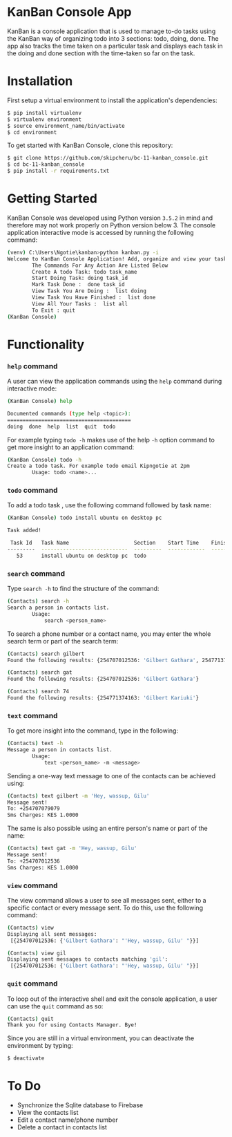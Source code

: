 # KanBan Console App
KanBan is a console application that is used to manage to-do tasks using the KanBan way of organizing todo into 3 sections: todo, doing, done. The app also tracks the time taken on a particular task and displays each task in the doing and done section with the time-taken so far on the task.

# Installation
First setup a virtual environment to install the application's dependencies:
```sh
$ pip install virtualenv
$ virtualenv environment
$ source environment_name/bin/activate
$ cd environment
```
To get started with KanBan Console, clone this repository: 
```sh
$ git clone https://github.com/skipcheru/bc-11-kanban_console.git
$ cd bc-11-kanban_console
$ pip install -r requirements.txt
```

# Getting Started
KanBan Console was developed using Python version `3.5.2` in mind and therefore may not work properly on Python version below 3. The console application interactive mode is accessed by running the following command:
```sh
(venv) C:\Users\Ngotie\kanban>python kanban.py -i
Welcome to KanBan Console Application! Add, organize and view your tasks
        The Commands For Any Action Are Listed Below
        Create A todo Task: todo task_name
        Start Doing Task: doing task_id
        Mark Task Done :  done task_id
        View Task You Are Doing :  list doing
        View Task You Have Finished :  list done
        View All Your Tasks :  list all
        To Exit : quit
(KanBan Console)
```

# Functionality
### `help` command
A user can view the application commands using the `help` command during interactive mode:
```sh
(KanBan Console) help

Documented commands (type help <topic>):
========================================
doing  done  help  list  quit  todo

```
For example typing `todo -h` makes use of the help `-h` option command to get more insight to an application command:
```sh
(KanBan Console) todo -h
Create a todo task. For example todo email Kipngotie at 2pm
        Usage: todo <name>...
```


### `todo` command
To add a todo task , use the following command followed by task name:
```sh
(KanBan Console) todo install ubuntu on desktop pc

Task added!

 Task Id   Task Name                     Section    Start Time    Finish Time
---------  ----------------------------  ---------  ------------  -------------
   53      install ubuntu on desktop pc  todo

```


### `search` command
Type `search -h` to find the structure of the command:
```sh
(Contacts) search -h
Search a person in contacts list.
        Usage:
        	search <person_name>
```
To search a phone number or a contact name, you may enter the whole search term or part of the search term:
```sh
(Contacts) search gilbert
Found the following results: {254707012536: 'Gilbert Gathara', 254771374163: 'Gilbert Kariuki'}

(Contacts) search gat
Found the following results: {254707012536: 'Gilbert Gathara'}

(Contacts) search 74
Found the following results: {254771374163: 'Gilbert Kariuki'}
```


### `text` command
To get more insight into the command, type in the following:
```sh
(Contacts) text -h
Message a person in contacts list.
        Usage:
        	text <person_name> -m <message>
```
Sending a one-way text message to one of the contacts can be achieved using:
```sh
(Contacts) text gilbert -m 'Hey, wassup, Gilu'
Message sent! 
To: +254707079079 
Sms Charges: KES 1.0000
```
The same is also possible using an entire person's name or part of the name:
```sh
(Contacts) text gat -m 'Hey, wassup, Gilu'
Message sent! 
To: +254707012536 
Sms Charges: KES 1.0000
```


### `view` command
The view command allows a user to see all messages sent, either to a specific contact or every message sent. To do this, use the following command:
```sh
(Contacts) view
Displaying all sent messages:
 [{254707012536: {'Gilbert Gathara': "'Hey, wassup, Gilu' "}}]

(Contacts) view gil
Displaying sent messages to contacts matching 'gil':
 [{254707012536: {'Gilbert Gathara': "'Hey, wassup, Gilu' "}}]
```

### `quit` command
To loop out of the interactive shell and exit the console application, a user can use the `quit` command as so:
```sh
(Contacts) quit
Thank you for using Contacts Manager. Bye!
```
Since you are still in a virtual environment, you can deactivate the environment by typing:
```sh
$ deactivate
```


# To Do

  * Synchronize the Sqlite database to Firebase
  * View the contacts list
  * Edit a contact name/phone number
  * Delete a contact in contacts list
